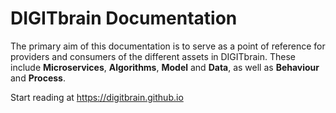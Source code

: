 # DIGITbrain Documentation

The primary aim of this documentation is to serve as a point of reference for
providers and consumers of the different assets in DIGITbrain. These include
**Microservices**, **Algorithms**, **Model** and **Data**, as well as
**Behaviour** and **Process**.

Start reading at https://digitbrain.github.io

